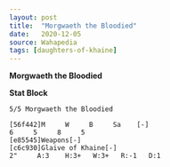 ```yaml
---
layout: post
title:  "Morgwaeth the Bloodied"
date:   2020-12-05
source: Wahapedia
tags: [daughters-of-khaine]
---
```


**Morgwaeth the Bloodied**

**Stat Block**
```
5/5 Morgwaeth the Bloodied
```

```
[56f442]M     W     B     Sa    [-]
6     5     8     5     
[e85545]Weapons[-]
[c6c930]Glaive of Khaine[-]
2"     A:3    H:3+   W:3+   R:-1   D:1   
```


